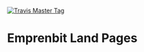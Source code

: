 [![Travis Master Tag](https://travis-ci.org/mangeld/emprenBit-Land-Pages.svg?branch=master)](https://travis-ci.org/mangeld/emprenBit-Land-Pages)

Emprenbit Land Pages
========